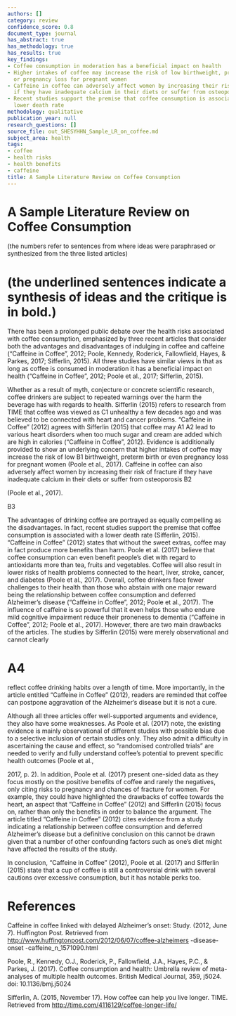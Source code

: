 ```yaml
---
authors: []
category: review
confidence_score: 0.8
document_type: journal
has_abstract: true
has_methodology: true
has_results: true
key_findings:
- Coffee consumption in moderation has a beneficial impact on health
- Higher intakes of coffee may increase the risk of low birthweight, preterm birth
  or pregnancy loss for pregnant women
- Caffeine in coffee can adversely affect women by increasing their risk of fracture
  if they have inadequate calcium in their diets or suffer from osteoporosis
- Recent studies support the premise that coffee consumption is associated with a
  lower death rate
methodology: qualitative
publication_year: null
research_questions: []
source_file: out_SHESYHHN_Sample_LR_on_coffee.md
subject_area: health
tags:
- coffee
- health risks
- health benefits
- caffeine
title: A Sample Literature Review on Coffee Consumption
---
```


# A Sample Literature Review on Coffee Consumption

(the numbers refer to sentences from where ideas were paraphrased or synthesized from the three listed articles)

# (the underlined sentences indicate a synthesis of ideas and the critique is in bold.)

There has been a prolonged public debate over the health risks associated with coffee consumption, emphasized by three recent articles that consider both the advantages and disadvantages of indulging in coffee and caffeine (“Caffeine in Coffee”, 2012; Poole, Kennedy, Roderick, Fallowfield, Hayes, & Parkes, 2017; Sifferlin, 2015). All three studies have similar views in that as long as coffee is consumed in moderation it has a beneficial impact on health (“Caffeine in Coffee”, 2012; Poole et al., 2017; Sifferlin, 2015).

Whether as a result of myth, conjecture or concrete scientific research, coffee drinkers are subject to repeated warnings over the harm the beverage has with regards to health. Sifferlin (2015) refers to research from TIME that coffee was viewed as  C1 unhealthy a few decades ago and was believed to be connected with heart and cancer problems. “Caffeine in Coffee” (2012) agrees with Sifferlin (2015) that coffee may A1 A2 lead to various heart disorders when too much sugar and cream are added which are high in calories (“Caffeine in Coffee”, 2012). Evidence is additionally provided to show an underlying concern that higher intakes of coffee may increase the risk of low  B1 birthweight, preterm birth or even pregnancy loss for pregnant women (Poole et al., 2017). Caffeine in coffee can also adversely affect women by increasing their risk of fracture if they have inadequate calcium in their diets or suffer from osteoporosis B2

(Poole et al., 2017).

B3

The advantages of drinking coffee are portrayed as equally compelling as the disadvantages. In fact, recent studies support the premise that coffee consumption is associated with a lower death rate (Sifferlin, 2015). “Caffeine in Coffee” (2012) states that without the sweet extras, coffee may in fact produce more benefits than harm. Poole et al. (2017) believe that coffee consumption can even benefit people’s diet with regard to antioxidants more than tea, fruits and vegetables. Coffee will also result in lower risks of health problems connected to the heart, liver, stroke, cancer, and diabetes (Poole et al., 2017). Overall, coffee drinkers face fewer challenges to their health than those who abstain with one major reward being the relationship between coffee consumption and deferred Alzheimer’s disease (“Caffeine in Coffee”, 2012; Poole et al., 2017). The influence of caffeine is so powerful that it even helps those who endure mild cognitive impairment reduce their proneness to dementia (“Caffeine in Coffee”, 2012; Poole et al., 2017). However, there are two main drawbacks of the articles. The studies by Sifferlin (2015) were merely observational and cannot clearly

# A4

reflect coffee drinking habits over a length of time. More importantly, in the article entitled “Caffeine in Coffee” (2012), readers are reminded that coffee can postpone aggravation of the Alzheimer’s disease but it is not a cure.

Although all three articles offer well-supported arguments and evidence, they also have some weaknesses. As Poole et al. (2017) note, the existing evidence is mainly observational of different studies with possible bias due to a selective inclusion of certain studies only. They also admit a difficulty in ascertaining the cause and effect, so “randomised controlled trials” are needed to verify and fully understand coffee’s potential to prevent specific health outcomes (Poole et al.,

2017, p. 2). In addition, Poole et al. (2017) present one-sided data as they focus mostly on the positive benefits of coffee and rarely the negatives, only citing risks to pregnancy and chances of fracture for women. For example, they could have highlighted the drawbacks of coffee towards the heart, an aspect that “Caffeine in Coffee” (2012) and Sifferlin (2015) focus on, rather than only the benefits in order to balance the argument. The article titled “Caffeine in Coffee” (2012) cites evidence from a study indicating a relationship between coffee consumption and deferred Alzheimer’s disease but a definitive conclusion on this cannot be drawn given that a number of other confounding factors such as one’s diet might have affected the results of the study.

In conclusion, “Caffeine in Coffee” (2012), Poole et al. (2017) and Sifferlin (2015) state that a cup of coffee is still a controversial drink with several cautions over excessive consumption, but it has notable perks too.

# References

Caffeine in coffee linked with delayed Alzheimer’s onset: Study. (2012, June 7). Huffington Post. Retrieved from http://www.huffingtonpost.com/2012/06/07/coffee-alzheimers -disease-onset -caffeine_n_1571090.html

Poole, R., Kennedy, O.J., Roderick, P., Fallowfield, J.A., Hayes, P.C., & Parkes, J. (2017). Coffee consumption and health: Umbrella review of meta-analyses of multiple health outcomes. British Medical Journal, 359, j5024. doi: 10.1136/bmj.j5024

Sifferlin, A. (2015, November 17). How coffee can help you live longer. TIME. Retrieved from http://time.com/4116129/coffee-longer-life/